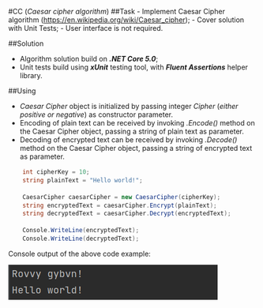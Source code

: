 #CC (_Caesar cipher algorithm_)
##Task
    - Implement Caesar Cipher algorithm (https://en.wikipedia.org/wiki/Caesar_cipher);
    - Cover solution with Unit Tests;
    - User interface is not required.

##Solution
   - Algorithm solution build on _**.NET Core 5.0**_;
   - Unit tests build using _**xUnit**_ testing tool, with _**Fluent Assertions**_ helper library.

##Using
- _Caesar Cipher_ object is initialized by passing integer _Cipher_ (_either positive or negative_) as constructor parameter.
- Encoding of plain text can be received by invoking _.Encode()_ method on the Caesar Cipher object, passing a string of plain text as parameter.
- Decoding of encrypted text can be received by invoking _.Decode()_ method on the Caesar Cipher object, passing a string of encrypted text as parameter.

```c#
    int cipherKey = 10;
    string plainText = "Hello world!";
        
    CaesarCipher caesarCipher = new CaesarCipher(cipherKey);
    string encryptedText = caesarCipher.Encrypt(plainText);
    string decryptedText = caesarCipher.Decrypt(encryptedText);

    Console.WriteLine(encryptedText);
    Console.WriteLine(decryptedText);
```
Console output of the above code example:

![img.png](img.png)